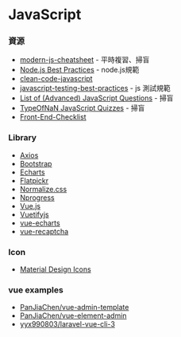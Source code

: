 <a name="#JavaScript"></a>
# JavaScript

<a name="resources"></a>
### 資源
- [modern-js-cheatsheet](https://github.com/mbeaudru/modern-js-cheatsheet) - 平時複習、掃盲
- [Node.js Best Practices](https://github.com/i0natan/nodebestpractices) - node.js規範
- [clean-code-javascript](https://github.com/ryanmcdermott/clean-code-javascript)
- [javascript-testing-best-practices](https://github.com/goldbergyoni/javascript-testing-best-practices) - js 測試規範
- [List of (Advanced) JavaScript Questions](https://github.com/lydiahallie/javascript-questions) - 掃盲
- [TypeOfNaN JavaScript Quizzes](https://quiz.typeofnan.dev/) - 掃盲
- [Front-End-Checklist](https://github.com/thedaviddias/Front-End-Checklist)

<a name="library"></a>
### Library
- [Axios](https://github.com/axios/axios)
- [Bootstrap](https://getbootstrap.com/)
- [Echarts](https://echarts.baidu.com)
- [Flatpickr](https://flatpickr.js.org)
- [Normalize.css](https://necolas.github.io/normalize.css)
- [Nprogress](https://ricostacruz.com/nprogress/)
- [Vue.js](https://vuejs.org)
- [Vuetifyjs](https://vuetifyjs.com)
- [vue-echarts](https://github.com/ecomfe/vue-echarts)
- [vue-recaptcha](https://www.npmjs.com/package/vue-recaptcha)

<a name="icon"></a>
### Icon
- [Material Design Icons](https://materialdesignicons.com/)

<a name="vue_example"></a>
### vue examples
- [PanJiaChen/vue-admin-template](https://github.com/PanJiaChen/vue-admin-template)
- [PanJiaChen/vue-element-admin](https://github.com/PanJiaChen/vue-element-admin)
- [yyx990803/laravel-vue-cli-3](https://github.com/yyx990803/laravel-vue-cli-3)
